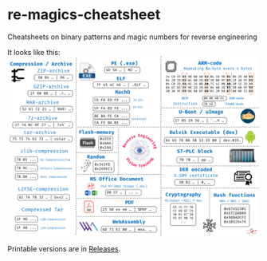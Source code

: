 # re-magics-cheatsheet
Cheatsheets on binary patterns and magic numbers for reverse engineering

It looks like this:
![](./img/re_magics.png)

 Printable versions are in [Releases](https://github.com/prusanov/re-magics-cheatsheet/releases).